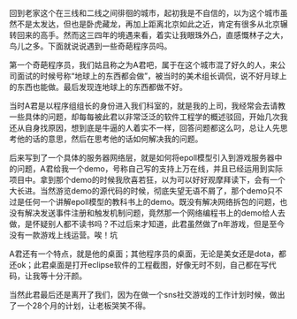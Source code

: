 回到老家这个在三线和二线之间徘徊的城市，起初我是不自信的，以为这个城市虽然不是太发达，但也是卧虎藏龙，再加上距离北京如此之近，肯定有很多从北京辗转回来的高手。然而这三四年的境遇来看，着实让我眼珠外凸，直感慨林子之大，鸟儿之多。下面就说说遇到一些奇葩程序员吗。

第一个奇葩程序员，我们姑且称之为A君吧，属于在这个城市混了好久的人，来公司面试的时候号称“地球上的东西都会做”，被当时的美术组长调侃，说不好月球上的东西也能做。最后发现连地球上的东西都做不好。

当时A君是以程序组组长的身份进入我们科室的，就是我的上司，我经常会去请教一些具体的问题，却每每被此君以非常泛泛的软件工程学的概述驳回，开始几次我还从自身找原因，想到底是牛逼的人着实不一样，回答问题都这么叼，总让人先思考他的话的意思，然后在思考他的话如何解决我的问题。

后来写到了一个具体的服务器网络层，就是如何将epoll模型引入到游戏服务器中的问题，A君给我一个demo，号称自己写的支持上万在线，并且已经运用到实际项目中。拿到那个demo的时候我欣喜若狂，以为可以好好观摩拜读下，会有一个大长进。当然游览demo的源代码的时候，彻底失望无语不屑了，那个demo只不过是任何一个讲解epoll模型的教科书上的demo。既没有解决网络拆包的问题，也没有解决发送事件注册和触发机制问题，竟然那一个网络编程书上的demo给人去做，是怀疑别人都不读书吗？不过后来才知道，此君虽然做了n年游戏，但是至今没有一款游戏上线运营。唉！坑

A君还有一个特点，就是他的桌面；其他程序员的桌面，无论是美女还是dota，都还ok；此君桌面是打开eclipse软件的工程截图，好像无时不刻，自己都在写代码，让我等十分汗颜。

当然此君最后还是离开了我们，因为在做一个sns社交游戏的工作计划时候，做出了一个28个月的计划，让老板哭笑不得。
